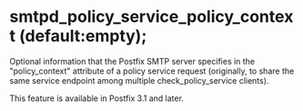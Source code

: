 # smtpd_policy_service_policy_context (default:empty); 

 Optional information that the Postfix SMTP server specifies in
the "policy_context" attribute of a policy service request (originally,
to share the same service endpoint among multiple check_policy_service
clients).  


This feature is available in Postfix 3.1 and later.



